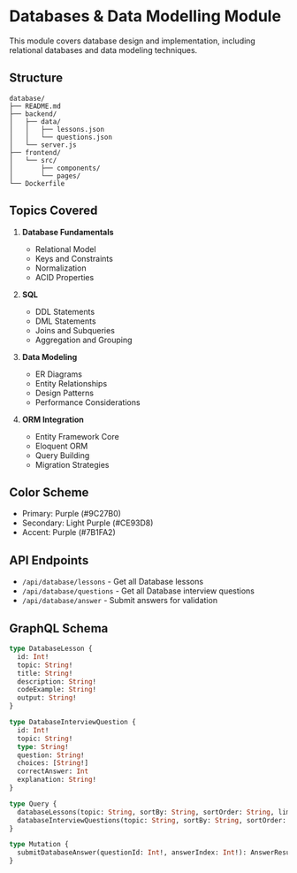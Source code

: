 # Databases & Data Modelling Module

This module covers database design and implementation, including relational databases and data modeling techniques.

## Structure

```
database/
├── README.md
├── backend/
│   ├── data/
│   │   ├── lessons.json
│   │   └── questions.json
│   └── server.js
├── frontend/
│   └── src/
│       ├── components/
│       └── pages/
└── Dockerfile
```

## Topics Covered

1. **Database Fundamentals**
   - Relational Model
   - Keys and Constraints
   - Normalization
   - ACID Properties

2. **SQL**
   - DDL Statements
   - DML Statements
   - Joins and Subqueries
   - Aggregation and Grouping

3. **Data Modeling**
   - ER Diagrams
   - Entity Relationships
   - Design Patterns
   - Performance Considerations

4. **ORM Integration**
   - Entity Framework Core
   - Eloquent ORM
   - Query Building
   - Migration Strategies

## Color Scheme

- Primary: Purple (#9C27B0)
- Secondary: Light Purple (#CE93D8)
- Accent: Purple (#7B1FA2)

## API Endpoints

- `/api/database/lessons` - Get all Database lessons
- `/api/database/questions` - Get all Database interview questions
- `/api/database/answer` - Submit answers for validation

## GraphQL Schema

```graphql
type DatabaseLesson {
  id: Int!
  topic: String!
  title: String!
  description: String!
  codeExample: String!
  output: String!
}

type DatabaseInterviewQuestion {
  id: Int!
  topic: String!
  type: String!
  question: String!
  choices: [String!]
  correctAnswer: Int
  explanation: String!
}

type Query {
  databaseLessons(topic: String, sortBy: String, sortOrder: String, limit: Int, offset: Int): [DatabaseLesson!]!
  databaseInterviewQuestions(topic: String, sortBy: String, sortOrder: String, limit: Int, offset: Int): [DatabaseInterviewQuestion!]!
}

type Mutation {
  submitDatabaseAnswer(questionId: Int!, answerIndex: Int!): AnswerResult!
}
```